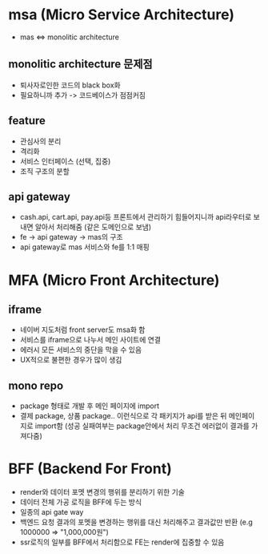 # msa (Micro Service Architecture)

- mas <=> monolitic architecture

## monolitic architecture 문제점

- 퇴사자로인한 코드의 black box화
- 필요하니까 추가 -> 코드베이스가 점점커짐

## feature

- 관심사의 분리
- 격리화
- 서비스 인터페이스 (선택, 집중)
- 조직 구조의 분할

## api gateway

- cash.api, cart.api, pay.api등 프론트에서 관리하기 힘들어지니까 api라우터로 보내면 알아서 처리해줌 (같은 도메인으로 보냄)
- fe -> api gateway -> mas의 구조
- api gateway로 mas 서비스와 fe를 1:1 매핑

# MFA (Micro Front Architecture)

## iframe

- 네이버 지도처럼 front server도 msa화 함
- 서비스를 iframe으로 나누서 메인 사이트에 연결
- 에러시 모든 서비스의 중단을 막을 수 있음
- UX적으로 불편한 경우가 많이 생김

## mono repo

- package 형태로 개발 후 메인 페이지에 import
- 결제 package, 상품 package.. 이런식으로 각 패키지가 api를 받은 뒤 메인페이지로 import함 (성공 실패여부는 package안에서 처리 무조건 에러없이 결과를 가져다줌)

# BFF (Backend For Front)

- render와 데이터 포멧 변경의 행위를 분리하기 위한 기술
- 데이터 전체 가공 로직을 BFF에 두는 방식
- 일종의 api gate way
- 백엔드 요청 결과의 포멧을 변경하는 행위를 대신 처리해주고 결과값만 반환 (e.g 1000000 => "1,000,000원")
- ssr로직의 일부를 BFF에서 처리함으로 FE는 render에 집중할 수 있음
